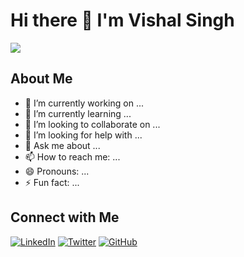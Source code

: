 # Hi there 👋 I'm Vishal Singh

<!--
**Vishal-178/Vishal-178** is a ✨ _special_ ✨ repository because its `README.md` (this file) appears on your GitHub profile.
-->

<img align="center" src="https://github-readme-stats.vercel.app/api?username=vishal-178&show_icons=true&title_color=ffffff&icon_color=bb2acf&text_color=daf7dc&bg_color=151515" />

## About Me

- 🔭 I’m currently working on ...
- 🌱 I’m currently learning ...
- 👯 I’m looking to collaborate on ...
- 🤔 I’m looking for help with ...
- 💬 Ask me about ...
- 📫 How to reach me: ...
- 😄 Pronouns: ...
- ⚡ Fun fact: ...

## Connect with Me

[![LinkedIn](https://img.shields.io/badge/LinkedIn-blue?style=flat-square&logo=linkedin)](your-linkedin-url)
[![Twitter](https://img.shields.io/badge/Twitter-blue?style=flat-square&logo=twitter)](your-twitter-url)
[![GitHub](https://img.shields.io/badge/GitHub-gray?style=flat-square&logo=github)](your-github-url)

<!-- Add other social links if needed -->
